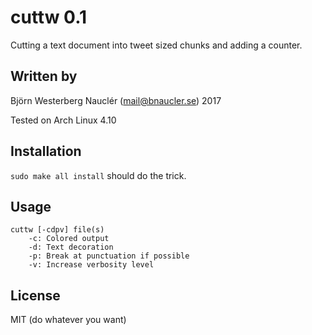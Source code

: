 # cuttw 0.1
Cutting a text document into tweet sized chunks and adding a counter.

## Written by
Björn Westerberg Nauclér (mail@bnaucler.se) 2017

Tested on Arch Linux 4.10

## Installation
`sudo make all install` should do the trick.

## Usage
```
cuttw [-cdpv] file(s)
    -c: Colored output
    -d: Text decoration
    -p: Break at punctuation if possible
    -v: Increase verbosity level
```

## License
MIT (do whatever you want)
